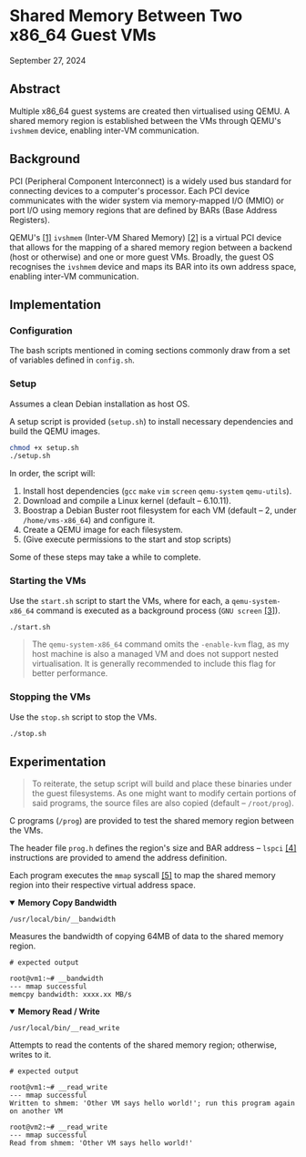 # Shared Memory Between Two x86_64 Guest VMs

September 27, 2024

## Abstract

Multiple x86_64 guest systems are created then virtualised using QEMU. A shared memory 
region is established between the VMs through QEMU's `ivshmem` device, enabling inter-VM 
communication.

## Background

PCI (Peripheral Component Interconnect) is a widely used bus standard for connecting devices to 
a computer's processor. Each PCI device communicates with the wider system via memory-mapped I/O 
(MMIO) or port I/O using memory regions that are defined by BARs (Base Address Registers).

QEMU's [[1]](https://www.qemu.org/) `ivshmem` (Inter-VM Shared Memory) 
[[2]](https://www.qemu.org/docs/master/system/devices/ivshmem.html) is a virtual PCI device that 
allows for the mapping of a shared memory region between a backend (host or otherwise) and one 
or more guest VMs. Broadly, the guest OS recognises the `ivshmem` device and maps its BAR into its own address space, 
enabling inter-VM communication.

## Implementation

### Configuration

The bash scripts mentioned in coming sections commonly draw from a set of variables defined in 
`config.sh`.

### Setup

Assumes a clean Debian installation as host OS.

A setup script is provided (`setup.sh`) to install necessary dependencies and build the 
QEMU images.

```bash
chmod +x setup.sh
./setup.sh 
```

In order, the script will:

1. Install host dependencies (`gcc` `make` `vim` `screen` `qemu-system` `qemu-utils`).
2. Download and compile a Linux kernel (default – 6.10.11).
3. Boostrap a Debian Buster root filesystem for each VM (default – 2, under `/home/vms-x86_64`)
   and configure it.
4. Create a QEMU image for each filesystem.
5. (Give execute permissions to the start and stop scripts)

Some of these steps may take a while to complete.

### Starting the VMs

Use the `start.sh` script to start the VMs, where for each, a `qemu-system-x86_64` command is 
executed as a background process (`GNU screen` [[3]](https://www.gnu.org/software/screen/)).

```bash
./start.sh
```

> The `qemu-system-x86_64` command omits the `-enable-kvm` flag, as my host machine is 
> also a managed VM and does not support nested virtualisation.
> It is generally recommended to include this flag for better performance.
 
### Stopping the VMs

Use the `stop.sh` script to stop the VMs.

```bash
./stop.sh 
```

## Experimentation

> To reiterate, the setup script will build and place these binaries under the guest filesystems.
> As one might want to modify certain portions of said programs, the source files are also
> copied (default – `/root/prog`).

C programs (`/prog`) are provided to test the shared memory region between the VMs. 

The header file `prog.h` defines the region's size and BAR address – `lspci` 
[[4]](https://man7.org/linux/man-pages/man8/lspci.8.html) instructions are provided to amend the 
address definition.

Each program executes the `mmap` syscall [[5]](https://www.man7.org/linux/man-pages/man2/mmap.2.html)
to map the shared memory region into their respective virtual address space.

<details open>
   <summary><b>Memory Copy Bandwidth</b></summary>

   `/usr/local/bin/__bandwidth`

   Measures the bandwidth of copying 64MB of data to the shared memory region.

   ```
   # expected output
   
   root@vm1:~# __bandwidth
   --- mmap successful
   memcpy bandwidth: xxxx.xx MB/s
   ```
</details>

<details open>
   <summary><b>Memory Read / Write</b></summary>

   `/usr/local/bin/__read_write`

   Attempts to read the contents of the shared memory region; otherwise, writes to it.

   ```
   # expected output
   
   root@vm1:~# __read_write
   --- mmap successful
   Written to shmem: 'Other VM says hello world!'; run this program again on another VM
   
   root@vm2:~# __read_write
   --- mmap successful
   Read from shmem: 'Other VM says hello world!'
   ```
</details>